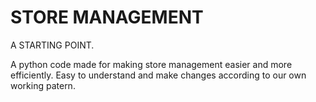 # STORE MANAGEMENT
A STARTING POINT.

A python code made for making store management easier and more efficiently.
Easy to understand and make changes according to our own working patern.
